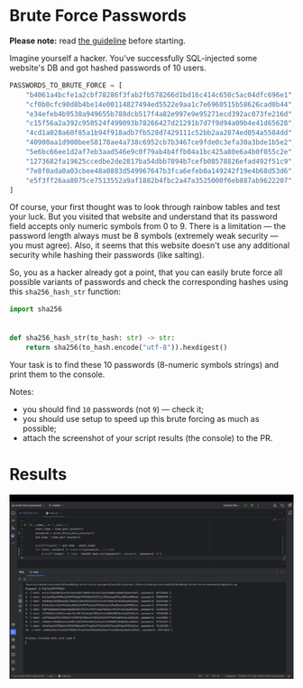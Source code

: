 # Brute Force Passwords

**Please note:** read [the guideline](https://github.com/mate-academy/py-task-guideline/blob/main/README.md)
before starting.

Imagine yourself a hacker. You've successfully SQL-injected some website's DB and got hashed passwords of 10 users.
```python
PASSWORDS_TO_BRUTE_FORCE = [
    "b4061a4bcfe1a2cbf78286f3fab2fb578266d1bd16c414c650c5ac04dfc696e1",
    "cf0b0cfc90d8b4be14e00114827494ed5522e9aa1c7e6960515b58626cad0b44",
    "e34efeb4b9538a949655b788dcb517f4a82e997e9e95271ecd392ac073fe216d",
    "c15f56a2a392c950524f499093b78266427d21291b7d7f9d94a09b4e41d65628",
    "4cd1a028a60f85a1b94f918adb7fb528d7429111c52bb2aa2874ed054a5584dd",
    "40900aa1d900bee58178ae4a738c6952cb7b3467ce9fde0c3efa30a3bde1b5e2",
    "5e6bc66ee1d2af7eb3aad546e9c0f79ab4b4ffb04a1bc425a80e6a4b0f055c2e",
    "1273682fa19625ccedbe2de2817ba54dbb7894b7cefb08578826efad492f51c9",
    "7e8f0ada0a03cbee48a0883d549967647b3fca6efeb0a149242f19e4b68d53d6",
    "e5f3ff26aa8075ce7513552a9af1882b4fbc2a47a3525000f6eb887ab9622207",
]
```
Of course, your first thought was to look through rainbow tables and test your luck. 
But you visited that website and understand that its password field accepts only numeric symbols from 0 to 9. 
There is a limitation — the password length always must be 8 symbols (extremely weak security — you must agree). 
Also, it seems that this website doesn't use any additional security while hashing their passwords (like salting).

So, you as a hacker already got a point, that you can easily brute force all possible variants of passwords
and check the corresponding hashes using this `sha256_hash_str` function:
```python
import sha256


def sha256_hash_str(to_hash: str) -> str:
    return sha256(to_hash.encode("utf-8")).hexdigest()
```

Your task is to find these 10 passwords (8-numeric symbols strings) and print them to the console.


Notes:
- you should find `10` passwords (not `9`) — check it;
- you should use setup to speed up this brute forcing as much as possible;
- attach the screenshot of your script results (the console) to the PR.

# Results
![results](passwords.png)
